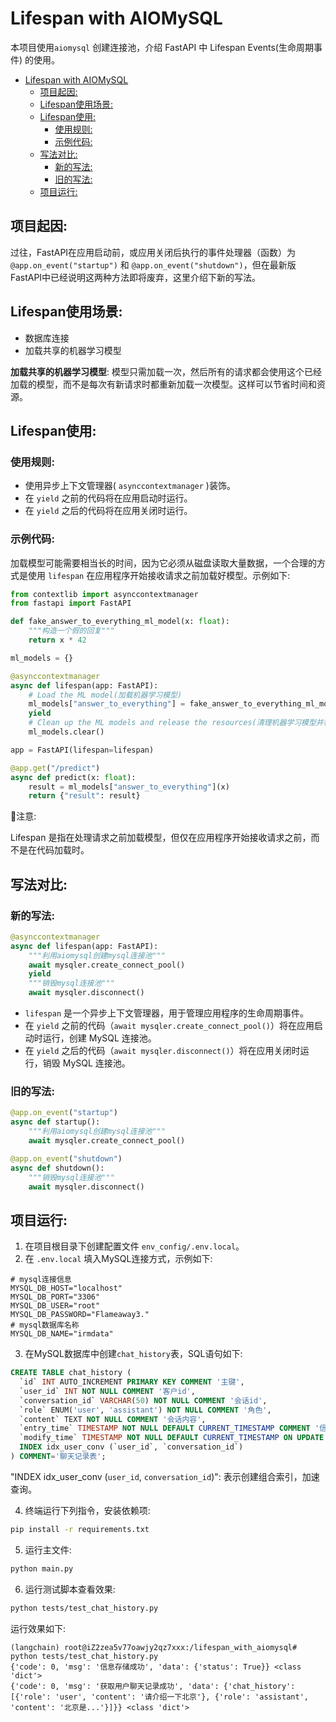 # Lifespan with AIOMySQL

本项目使用`aiomysql` 创建连接池，介绍 FastAPI 中 Lifespan Events(生命周期事件) 的使用。<br>
- [Lifespan with AIOMySQL](#lifespan-with-aiomysql)
  - [项目起因:](#项目起因)
  - [Lifespan使用场景:](#lifespan使用场景)
  - [Lifespan使用:](#lifespan使用)
    - [使用规则:](#使用规则)
    - [示例代码:](#示例代码)
  - [写法对比:](#写法对比)
    - [新的写法:](#新的写法)
    - [旧的写法:](#旧的写法)
  - [项目运行:](#项目运行)


## 项目起因:

过往，FastAPI在应用启动前，或应用关闭后执行的事件处理器（函数）为`@app.on_event("startup")` 和 `@app.on_event("shutdown")`，但在最新版FastAPI中已经说明这两种方法即将废弃，这里介绍下新的写法。<br>


## Lifespan使用场景:

- 数据库连接
- 加载共享的机器学习模型

**加载共享的机器学习模型**: 模型只需加载一次，然后所有的请求都会使用这个已经加载的模型，而不是每次有新请求时都重新加载一次模型。这样可以节省时间和资源。<br>


## Lifespan使用:

### 使用规则:

- 使用异步上下文管理器( `asynccontextmanager` )装饰。
- 在 `yield` 之前的代码将在应用启动时运行。
- 在 `yield` 之后的代码将在应用关闭时运行。

### 示例代码:

加载模型可能需要相当长的时间，因为它必须从磁盘读取大量数据，一个合理的方式是使用 `lifespan` 在应用程序开始接收请求之前加载好模型。示例如下:<br>

```python
from contextlib import asynccontextmanager
from fastapi import FastAPI

def fake_answer_to_everything_ml_model(x: float):
    """构造一个假的回复"""
    return x * 42

ml_models = {}

@asynccontextmanager
async def lifespan(app: FastAPI):
    # Load the ML model(加载机器学习模型)
    ml_models["answer_to_everything"] = fake_answer_to_everything_ml_model
    yield
    # Clean up the ML models and release the resources(清理机器学习模型并释放资源)
    ml_models.clear()

app = FastAPI(lifespan=lifespan)

@app.get("/predict")
async def predict(x: float):
    result = ml_models["answer_to_everything"](x)
    return {"result": result}
```

🚨注意:<br>

Lifespan 是指在处理请求之前加载模型，但仅在应用程序开始接收请求之前，而不是在代码加载时。<br>


## 写法对比:

### 新的写法:

```python
@asynccontextmanager
async def lifespan(app: FastAPI):
    """利用aiomysql创建mysql连接池"""
    await mysqler.create_connect_pool()
    yield
    """销毁mysql连接池"""
    await mysqler.disconnect()
```

- `lifespan` 是一个异步上下文管理器，用于管理应用程序的生命周期事件。
- 在 `yield` 之前的代码（`await mysqler.create_connect_pool()`）将在应用启动时运行，创建 MySQL 连接池。
- 在 `yield` 之后的代码（`await mysqler.disconnect()`）将在应用关闭时运行，销毁 MySQL 连接池。

### 旧的写法:

```python
@app.on_event("startup")
async def startup():
    """利用aiomysql创建mysql连接池"""
    await mysqler.create_connect_pool()

@app.on_event("shutdown")
async def shutdown():
    """销毁mysql连接池"""
    await mysqler.disconnect()
```


## 项目运行:

1. 在项目根目录下创建配置文件 `env_config/.env.local`。
2. 在 `.env.local` 填入MySQL连接方式，示例如下:

```log
# mysql连接信息
MYSQL_DB_HOST="localhost"
MYSQL_DB_PORT="3306"
MYSQL_DB_USER="root"
MYSQL_DB_PASSWORD="Flameaway3."
# mysql数据库名称
MYSQL_DB_NAME="irmdata"
```

3. 在MySQL数据库中创建`chat_history`表，SQL语句如下:

```sql
CREATE TABLE chat_history (
  `id` INT AUTO_INCREMENT PRIMARY KEY COMMENT '主键',
  `user_id` INT NOT NULL COMMENT '客户id',
  `conversation_id` VARCHAR(50) NOT NULL COMMENT '会话id',
  `role` ENUM('user', 'assistant') NOT NULL COMMENT '角色',
  `content` TEXT NOT NULL COMMENT '会话内容',
  `entry_time` TIMESTAMP NOT NULL DEFAULT CURRENT_TIMESTAMP COMMENT '信息录入时间',
  `modify_time` TIMESTAMP NOT NULL DEFAULT CURRENT_TIMESTAMP ON UPDATE CURRENT_TIMESTAMP COMMENT '字段修改时间',
  INDEX idx_user_conv (`user_id`, `conversation_id`)
) COMMENT='聊天记录表';
```

"INDEX idx_user_conv (`user_id`, `conversation_id`)": 表示创建组合索引，加速查询。<br>

4. 终端运行下列指令，安装依赖项:

```bash
pip install -r requirements.txt
```

5. 运行主文件:

```bash
python main.py
```

6. 运行测试脚本查看效果:

```bash
python tests/test_chat_history.py
```

运行效果如下:<br>

```log
(langchain) root@iZ2zea5v77oawjy2qz7xxx:/lifespan_with_aiomysql# python tests/test_chat_history.py 
{'code': 0, 'msg': '信息存储成功', 'data': {'status': True}} <class 'dict'>
{'code': 0, 'msg': '获取用户聊天记录成功', 'data': {'chat_history': [{'role': 'user', 'content': '请介绍一下北京'}, {'role': 'assistant', 'content': '北京是...'}]}} <class 'dict'>
```